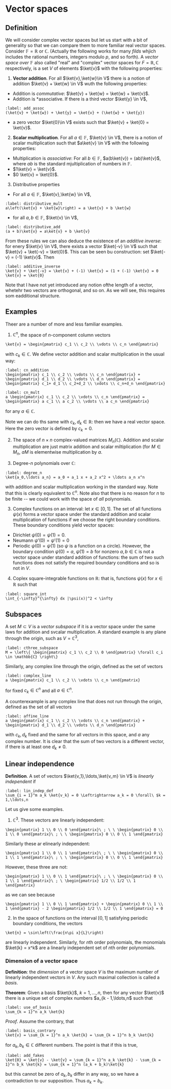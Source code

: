 # Vector spaces

## Definition

We will consider complex vector spaces but let us start with a bit of generality so that we can compare them to more familiar real vector spaces. Consider $\mathbb{F} = \mathbb{R}$ or $\mathbb{C}$. (Actually the following works for many *filds* whjich includes the rational numbers, integers modulo $p$, and so forth). A *vector space over* $\mathbb{F}$ also called "real" and "complex" vector spaces for $F = \mathbb{R},\mathbb{C}$ respectively, is a set $V$ of elements $\ket{v}$ with the following properties:

1. **Vector addition**. For all $\ket{v},\ket{w}\in V$ there is a notion of addition $\ket{v} +  \ket{w} \in V$ wuth the following properties:
  - Addition is *commutative*: $\ket{v} + \ket{w} = \ket{w} + \ket{v}$.
  - Addition is *associative. If there is a third vector $\ket{y} \in V$,

```{math}
:label: add_assoc
(\ket{v} + \ket{w}) + \ket{y} = \ket{v} + (\ket{w} + \ket{y})
```

  - a zero vector $\ket{0}\in V$ exists such that $\ket{v} + \ket{0} = \ket{v}$.
  
2. **Scalar multiplication**. For all $a \in \mathbb{F}$, $\ket{v} \in V$, there is a notion of scalar multiplication such that $a\ket{v} \in V$ with the following properties:
  - Multiplication is *associative*: For all $b \in \mathbb{F}$, $a(b\ket{v}) = (ab)\ket{v}$, where $ab$ is the standard mjultiplication of numbers in $\mathbb{F}$.
  - $1\ket{v} = \ket{v}$.
  - $0 \ket{v} = \ket{0}$.
  
3. Distributive properties
- For all $a\in \mathbb{F}$, $\ket{v},\ket{w} \in V$,
```{math}
:label: distributive_mult
a\left(\ket{v} + \ket{w}\right) = a \ket{v} + b \ket{w}
```
- for all $a,b \in \mathbb{F}$, $\ket{v} \in V$,
```{math}
:label: distributive_add
(a + b)\ket{v} = a\ket{v} + b \ket{v}
```

From these rules we can also deduce the existence of an *additive inverse*: for enery $\ket{v} \in V$, there exists a vector $\ket{-v} \in V$ such that $\ket{v} + \ket{-v} = \ket{0}$. This can be seen bu construction: set $\ket{-v} = (-1) \ket{v}$. Then
```{math}
:label: additive_inverse
\ket{v} + \ket{-v} = \ket{v} + (-1) \ket{v} = (1 + (-1) \ket{v} = 0 \ket{v} = \ket{0}
```

Note that I have not yet introduced any notion ofthe length of a vector, whetehr two vectors are orthogonal, and so on. As we will see, this requires som eadditional structure.

## Examples

Theer are a number of more and less familiar examples.

1. $\mathbb{C}^n$, the space of $n$-component column vectors
```{math}
\ket{v} = \begin{pmatrix} c_1 \\ c_2 \\ \vdots \\ c_n \end{pmatrix}
```
with $c_k \in \mathbb{C}$. We define vector addition and scalar multiplication in the usual way:

```{math}
:label: cn_addition
\begin{pmatrix} c_1 \\ c_2 \\ \vdots \\ c_n \end{pmatrix} + \begin{pmatrix} d_1 \\ d_2 \\ \vdots \\ d_n \end{pmatrix} = \begin{pmatrix} c_1+ d_1 \\ c_2+d_2 \\ \vdots \\ c_n+d_n \end{pmatrix}
```

```{math}
:label: cn_mult
a \begin{pmatrix} c_1 \\ c_2 \\ \vdots \\ c_n \end{pmatrix} = \begin{pmatrix} a c_1 \\ a c_2 \\ \vdots \\ a c_n \end{pmatrix}
```
for any $a \in \mathbb{C}$. 

Note we can do ths same with $c_k, d_k \in \mathbb{R}$: then we have a real vector space. Here the zero vector is defined by $c_k = 0$.

2. The space of $n\times n$ complex-valued matrices $M_n(\mathbb{C})$. Addition and scalar multiplication are just matrix addition and scalar miltiplication (for $M \in M_n$, $aM$ is elementwise multiplication by $a$.

3. Degree-$n$ polynomials over $\mathbb{C}$: 
```{math}
:label: degree_n 
\ket{a_0,\ldots a_n} = a_0 + a_1 x + a_2 x^2 + \ldots a_n x^n
```
with addition and scalar multiplication working in the standard way. Note that this is clearly equivalent to $\mathbb{C}^n$. Note also that there is no reason for $n$ to be finite -- we could work with the space of *all* polynomials.

3. Complex functions on an interval: let $x \in [0,1]$. The set of all functions $\psi(x)$ forms a vector space under the standard addition and scalar multiplication of functions if we choose the right boundary conditions. These boundary conditions yield vector spaces:
- Dirichlet $\psi(0) = \psi(1) = 0$.
- Neumann $\psi'(0) = \psi'(1) = 0$
- Periodic $\psi(0) = \psi(1)$ (so $\psi$ is a function on a circle).
However, the boundary condition $\psi(0) = a$, $\psi(1) = b$ for nonzero $a,b \in \mathbb{C}$ is not a vector space under standard addition of functions: the sum of two such functions does not satisfy the required boundary conditions and so is not in $V$.

4. Coplex square-integrable functions on $\mathbb{R}$: that is, functions $\psi(x)$ for $x\in \mathbb{R}$ such that
```{math}
:label: square_int
\int_{-\infty}^{\infty} dx |\psi(x)|^2 < \infty
```

## Subspaces

A set $M \subset V$ is a *vector subspace* if it is a vector space under the same laws for addition and svcalar multiplication. A standard example is any plane through the origin, such as $V = \mathbb{C}^3$, 
```{math}
:label: cthree_subspace
M = \left\{ \begin{pmatrix} c_1 \\ c_2 \\ 0 \end{pmatrix} \forall c_i \in \mathbb{C} \right\}
```

Similarly, any complex line through the origin, defined as the set of vectors 
```{math}
:label: complex_line
a \begin{pmatrix} c_1 \\ c_2 \\ \vdots \\ c_n \end{pmatrix}
```
for fixed $c_k\in \mathbb{C}^n$ and all $a \in \mathbb{C}^n$. 

A counterexample is any complex line that does not run through the origin, defined as the set of all vectors

```{math}
:label: affine_line
a \begin{pmatrix} c_1 \\ c_2 \\ \vdots \\ c_n \end{pmatrix} + \begin{pmatrix} d_1 \\ d_2 \\ \vdots \\ d_n \end{pmatrix} 
```

with $c_k,d_k$ fixed and the same for all vectors in this space, and $a$ any complex number. It is clear that the sum of two vectors is a different vector, if there is at least one $d_k \neq 0$.

## Linear independence

**Definition**. A set of vectors $\ket{v_1},\ldots,\ket{v_m} \in V$ is *linearly independent* if
```{math}
:label: lin_indep_def
\sum_{i = 1}^m a_k \ket{v_k} = 0 \Leftrightarrow a_k = 0 \forall\ $k = 1,\ldots,n
```

Let us give some examples.

1. $\mathbb{C}^3$. These vectors are linearly independent:
```{math}
\begin{pmatrix} 1 \\ 0 \\ 0 \end{pmatrix}\ ; \ \ \begin{pmatrix} 0 \\ 1 \\ 0 \end{pmatrix}\ ; \ \ \begin{pmatrix} 0 \\ 0 \\ 1 \end{pmatrix}
```

Similarly these ar elinearly independent:

```{math}
\begin{pmatrix} 1 \\ 0 \\ 1 \end{pmatrix}\ ; \ \ \begin{pmatrix} 0 \\ 1 \\ 1 \end{pmatrix}\ ; \ \ \begin{pmatrix} 0 \\ 0 \\ 1 \end{pmatrix}
```

However, these three are not:

```{math}
\begin{pmatrix} 1 \\ 0 \\ 1 \end{pmatrix}\ ; \ \ \begin{pmatrix} 0 \\ 1 \\ 1 \end{pmatrix}\ ; \ \begin{pmatrix} 1/2 \\ 1/2 \\ 1 \end{pmatrix}
```

as we can see because 

```{math}
\begin{pmatrix} 1 \\ 0 \\ 1 \end{pmatrix} + \begin{pmatrix} 0 \\ 1 \\ 1 \end{pmatrix} - 2 \begin{pmatrix} 1/2 \\ 1/2 \\ 1 \end{pmatrix} = 0
```

2. In the space of functions on the interval $[0,1]$ satisfying periodic boundary conditions, the vectors
```{math}
\ket{n} = \sin\left(\frac{n\pi x}{L}\right)
```
are linearly independent. Similarly, for $n$th order polynomials, the monomials $\ket{k} = x^k$ are a linearly independent set of $n$th order polynomials.

### Dimension of a vector space

**Definition**: the *dimension* of a vector space $V$ is the maximum number of linearly independent vectors in $V$. Any such maximal collection is called a *basis*. 

**Theorem**: Given a basis $\ket{k}$, $k = 1,\ldots,n$, then for any vector $\ket{v}$ there is a unique set of complex numbers $a_{k - 1,\ldots,n$ such that
```{math}
:label: use_of_basis
\sum_{k = 1}^n a_k \ket{k} 
```

*Proof*. Assume the contrary, that
```{math}
:label: basis_contrary
\ket{v} = \sum_{k = 1}^n a_k \ket{k} = \sum_{k = 1}^n b_k \ket{k}
```
for $a_k,b_k \in \mathbb{C}$ different numbers. The point is that if this is true,
```{math}
:label: add_fakes
\ket{0} = \ket{v} - \ket{v} = \sum_{k = 1}^n a_k \ket{k} - \sum_{k = 1}^n b_k \ket{k} = \sum_{k = 1}^n (a_k + b_k)\ket{k}
```
but this cannot be zero of $a_k,b_k$ differ in any way, so we have a contradiction to our supposition. Thus $a_k = b_k$.

